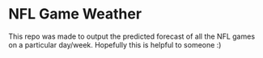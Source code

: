 # NFL Game Weather

This repo was made to output the predicted forecast of all the NFL games on a particular day/week. Hopefully this is helpful to someone :)
